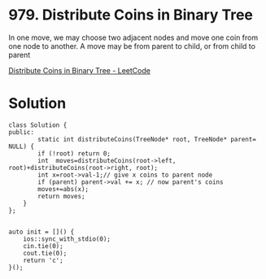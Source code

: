 # 979. Distribute Coins in Binary Tree

In one move, we may choose two adjacent nodes and move one coin from one node to another. A move may be from parent to child, or from child to parent

[Distribute Coins in Binary Tree - LeetCode](https://leetcode.com/problems/distribute-coins-in-binary-tree/)

# Solution

```
class Solution {
public:
        static int distributeCoins(TreeNode* root, TreeNode* parent= NULL) {
        if (!root) return 0;
        int  moves=distributeCoins(root->left, root)+distributeCoins(root->right, root);
        int x=root->val-1;// give x coins to parent node
        if (parent) parent->val += x; // now parent's coins
        moves+=abs(x);
        return moves;
    }
};


auto init = []() {
    ios::sync_with_stdio(0);
    cin.tie(0);
    cout.tie(0);
    return 'c';
}();
```